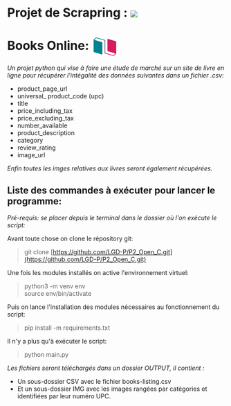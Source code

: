 # Projet de Scrapring : <img src="https://cdn.jsdelivr.net/gh/devicons/devicon/icons/python/python-original-wordmark.svg" width=60 align=center>  


# Books Online: <img src="ico/Books-Online.png" width=60 align=center>

*Un projet python qui vise à faire une étude de marché sur un site de livre en ligne pour récupérer l'intégalité des données suivantes dans un fichier .csv:* 

- product_page_url
- universal_ product_code (upc)
- title
- price_including_tax
- price_excluding_tax
- number_available
- product_description
- category
- review_rating
- image_url

*Enfin toutes les imges relatives aux livres seront également récupérées.*


## Liste des commandes à exécuter pour lancer le programme:

_Pré-requis: se placer depuis le terminal dans le dossier où l'on exécute le script:_

Avant toute chose on clone le répository git:

> git clone [https://github.com/LGD-P/P2_Open_C.git](https://github.com/LGD-P/P2_Open_C.git)


Une fois les modules installés on active l'environnement virtuel:

> python3 -m venv env \
source env/bin/activate


Puis on lance l'installation des modules nécessaires au fonctionnement du script:

> pip install -m requirements.txt


Il n'y a plus qu'à exécuter le script:

> python main.py


*Les fichiers seront téléchargés dans un dossier OUTPUT, il contient :* 

* Un sous-dossier CSV avec le fichier books-listing.csv
* Et un sous-dossier IMG avec les images rangées par catégories et identifiées par leur numéro UPC.
